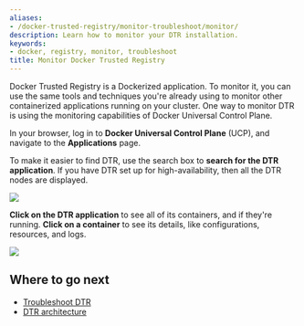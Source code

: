 ```yaml
---
aliases:
- /docker-trusted-registry/monitor-troubleshoot/monitor/
description: Learn how to monitor your DTR installation.
keywords:
- docker, registry, monitor, troubleshoot
title: Monitor Docker Trusted Registry
---
```


Docker Trusted Registry is a Dockerized application. To monitor it, you can
use the same tools and techniques you're already using to monitor other
containerized applications running on your cluster. One way to monitor
DTR is using the monitoring capabilities of Docker Universal Control Plane.

In your browser, log in to **Docker Universal Control Plane** (UCP), and
navigate to the **Applications** page.

To make it easier to find DTR, use the search box to **search for the
DTR application**. If you have DTR set up for high-availability, then all the
DTR nodes are displayed.

![](../images/monitor-1.png)

**Click on the DTR application** to see all of its containers, and if they're
running. **Click on a container** to see its details, like configurations,
resources, and logs.

![](../images/monitor-2.png)


## Where to go next

* [Troubleshoot DTR](troubleshoot.md)
* [DTR architecture](../architecture.md)

